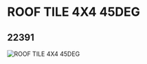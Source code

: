 # ROOF TILE 4X4 45DEG
## 22391
![ROOF TILE 4X4 45DEG](https://lc-www-live-s.legocdn.com/media/bricks/5/2/6129453.jpg)